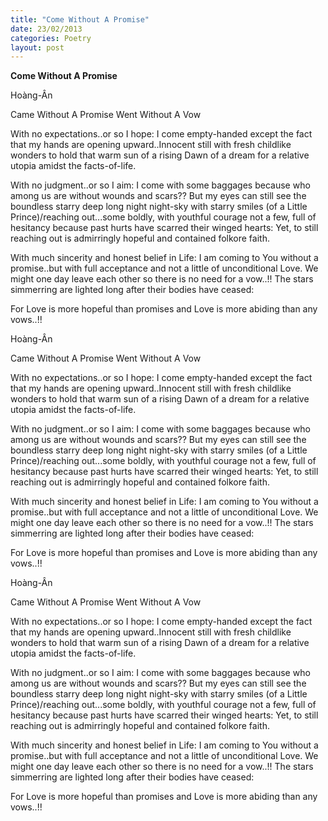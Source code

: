 ```yaml
---
title: "Come Without A Promise"
date: 23/02/2013
categories: Poetry
layout: post
---
```


**Come Without A Promise**

Hoàng-Ân

Came Without A Promise
Went Without A Vow



With no expectations..or so I hope: I come empty-handed except the fact that my hands are opening upward..Innocent still with fresh childlike wonders to hold that warm sun of a rising Dawn of a dream for a relative utopia amidst the facts-of-life.

With no judgment..or so I aim: I come with some baggages because who among us are without wounds and scars?? But my eyes can still see the boundless starry deep long night night-sky with starry smiles (of a Little Prince)/reaching out...some boldly, with youthful courage not a few, full of hesitancy because past hurts have scarred their winged hearts: Yet, to still reaching out is admirringly hopeful and contained folkore faith.

With much sincerity and honest belief in Life: I am coming to You without a promise..but with full acceptance and not a little of unconditional Love. We might o­ne day leave each other so there is no need for a vow..!! The stars simmerring are lighted long after their bodies have ceased:

For Love is more hopeful than promises and Love is more abiding than any vows..!!

Hoàng-Ân

Came Without A Promise
Went Without A Vow



With no expectations..or so I hope: I come empty-handed except the fact that my hands are opening upward..Innocent still with fresh childlike wonders to hold that warm sun of a rising Dawn of a dream for a relative utopia amidst the facts-of-life.

With no judgment..or so I aim: I come with some baggages because who among us are without wounds and scars?? But my eyes can still see the boundless starry deep long night night-sky with starry smiles (of a Little Prince)/reaching out...some boldly, with youthful courage not a few, full of hesitancy because past hurts have scarred their winged hearts: Yet, to still reaching out is admirringly hopeful and contained folkore faith.

With much sincerity and honest belief in Life: I am coming to You without a promise..but with full acceptance and not a little of unconditional Love. We might o­ne day leave each other so there is no need for a vow..!! The stars simmerring are lighted long after their bodies have ceased:

For Love is more hopeful than promises and Love is more abiding than any vows..!!

Hoàng-Ân

Came Without A Promise
Went Without A Vow



With no expectations..or so I hope: I come empty-handed except the fact that my hands are opening upward..Innocent still with fresh childlike wonders to hold that warm sun of a rising Dawn of a dream for a relative utopia amidst the facts-of-life.

With no judgment..or so I aim: I come with some baggages because who among us are without wounds and scars?? But my eyes can still see the boundless starry deep long night night-sky with starry smiles (of a Little Prince)/reaching out...some boldly, with youthful courage not a few, full of hesitancy because past hurts have scarred their winged hearts: Yet, to still reaching out is admirringly hopeful and contained folkore faith.

With much sincerity and honest belief in Life: I am coming to You without a promise..but with full acceptance and not a little of unconditional Love. We might o­ne day leave each other so there is no need for a vow..!! The stars simmerring are lighted long after their bodies have ceased:

For Love is more hopeful than promises and Love is more abiding than any vows..!!
